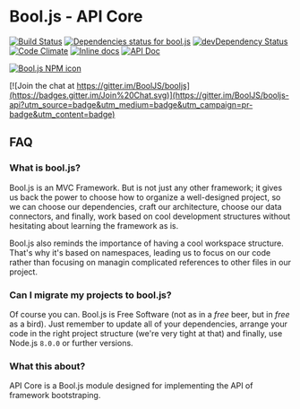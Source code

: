 # Bool.js - API Core

[![Build Status](https://travis-ci.org/BoolJS/booljs-api.svg?branch=master)](https://travis-ci.org/BoolJS/booljs-api) [![Dependencies status for bool.js](https://david-dm.org/booljs/booljs-api.svg)](https://david-dm.org/booljs/booljs-api) [![devDependency Status](https://david-dm.org/booljs/booljs-api/dev-status.svg)](https://david-dm.org/booljs/booljs-api#info=devDependencies) [![Code Climate](https://codeclimate.com/github/BoolJS/booljs-api/badges/gpa.svg)](https://codeclimate.com/github/BoolJS/booljs-api) [![Inline docs](http://inch-ci.org/github/booljs/booljs-api.svg?branch=master)](http://inch-ci.org/github/booljs/booljs-api) [![API Doc](https://doclets.io/BoolJS/booljs-api/master.svg)](https://doclets.io/BoolJS/booljs-api/master)

[![Bool.js NPM icon](https://nodei.co/npm/booljs.api.png)](https://npmjs.com/packages/booljs.api)

[![Join the chat at https://gitter.im/BoolJS/booljs](https://badges.gitter.im/Join%20Chat.svg)](https://gitter.im/BoolJS/booljs-api?utm_source=badge&utm_medium=badge&utm_campaign=pr-badge&utm_content=badge)

## FAQ

### What is bool.js?
Bool.js is an MVC Framework. But is not just any other framework; it gives us back the power to choose how to organize a well-designed project, so we can choose our dependencies, craft our architecture, choose our data connectors, and finally, work based on cool development structures without hesitating about learning the framework as is.

Bool.js also reminds the importance of having a cool workspace structure. That's why it's based on namespaces, leading us to focus on our code rather than focusing on managin complicated references to other files in our project.

### Can I migrate my projects to bool.js?
Of course you can. Bool.js is Free Software (not as in a *free* beer, but in *free* as a bird). Just remember to update all of your dependencies, arrange your code in the right project structure (we're very tight at that) and finally, use Node.js `8.0.0` or further versions.

### What this about?
API Core is a Bool.js module designed for implementing the API of framework bootstraping.
